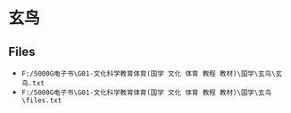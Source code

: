 # 玄鸟

## Files

- `F:/5000G电子书\G01-文化科学教育体育(国学 文化 体育 教程 教材)\国学\玄鸟\玄鸟.txt`
- `F:/5000G电子书\G01-文化科学教育体育(国学 文化 体育 教程 教材)\国学\玄鸟\files.txt`
